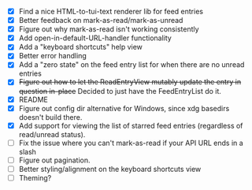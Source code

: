 - [x] Find a nice HTML-to-tui-text renderer lib for feed entries
- [x] Better feedback on mark-as-read/mark-as-unread
- [x] Figure out why mark-as-read isn't working consistently
- [x] Add open-in-default-URL-handler functionality
- [x] Add a "keyboard shortcuts" help view
- [x] Better error handling
- [x] Add a "zero state" on the feed entry list for when there are no unread entries
- [x] ~~Figure out how to let the ReadEntryView mutably update the entry in question in-place~~ Decided to just have the FeedEntryList do it.
- [x] README
- [x] Figure out config dir alternative for Windows, since xdg basedirs doesn't build there.
- [x] Add support for viewing the list of starred feed entries (regardless of read/unread status). 
- [ ] Fix the issue where you can't mark-as-read if your API URL ends in a slash
- [ ] Figure out pagination.
- [ ] Better styling/alignment on the keyboard shortcuts view
- [ ] Theming?
